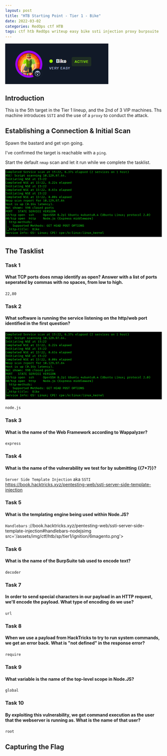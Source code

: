```yaml
---
layout: post
title: "HTB Starting Point - Tier 1 - Bike"
date: 2022-03-02
categories: RedOps ctf HTB
tags: ctf htb RedOps writeup easy bike ssti injection proxy burpsuite
---
```

<img src='/assets/img/ctf/htb/sp/tier1/bike/bike.PNG'/>

## Introduction

This is the 5th target in the Tier 1 lineup, and the 2nd of 3 VIP machines. Ths machine introduces `SSTI` and the use of a `proxy` to conduct the attack.


## Establishing a Connection & Initial Scan

Spawn the bastard and get vpn going.

I've confirmed the target is reachable with a `ping`.

Start the default `nmap` scan and let it run while we complete the tasklist.

<img src='/assets/img/ctf/htb/sp/tier1/bike/1nmap.png'>

## The Tasklist

### Task 1
#### What TCP ports does nmap identify as open? Answer with a list of ports seperated by commas with no spaces, from low to high.

`22,80`

### Task 2
#### What software is running the service listening on the http/web port identified in the first question?

<img src='/assets/img/ctf/htb/sp/tier1/bike/1nmap.png'>

`node.js`

### Task 3
#### What is the name of the Web Framework according to Wappalyzer?
`express`


### Task 4 
#### What is the name of the vulnerability we test for by submitting {{7*7}}?
`Server Side Template Injection` aka `SSTI`
https://book.hacktricks.xyz/pentesting-web/ssti-server-side-template-injection

### Task 5
#### What is the templating engine being used within Node.JS?
`Handlebars`
://book.hacktricks.xyz/pentesting-web/ssti-server-side-template-injection#handlebars-nodejsimg src='/assets/img/ctf/htb/sp/tier1/ignition/6magento.png'>


### Task 6
#### What is the name of the BurpSuite tab used to encode text?
`decoder`


### Task 7
#### In order to send special characters in our payload in an HTTP request, we'll encode the payload. What type of encoding do we use?
`url`


### Task 8
#### When we use a payload from HackTricks to try to run system commands, we get an error back. What is "not defined" in the response error?
`require`


### Task 9
#### What variable is the name of the top-level scope in Node.JS?
`global`

### Task 10
####  By exploiting this vulnerability, we get command execution as the user that the webserver is running as. What is the name of that user?
`root`

## Capturing the Flag

